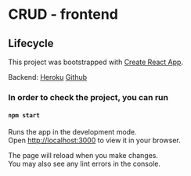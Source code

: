 # CRUD - frontend

## Lifecycle

This project was bootstrapped with [Create React App](https://github.com/facebook/create-react-app).

Backend: [Heroku](https://ra-6-crud-backend.herokuapp.com)
[Github](https://github.com/Sapogoha/ra-6-crud-backend)

### In order to check the project, you can run

#### `npm start`

Runs the app in the development mode.\
Open [http://localhost:3000](http://localhost:3000) to view it in your browser.

The page will reload when you make changes.\
You may also see any lint errors in the console.
